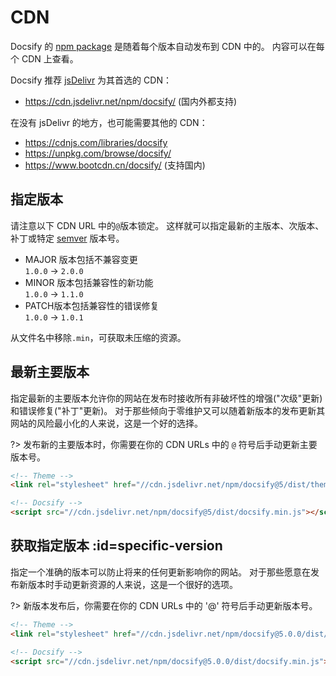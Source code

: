 # CDN

Docsify 的 [npm package](https://www.npmjs.com/package/docsify) 是随着每个版本自动发布到 CDN 中的。 内容可以在每个 CDN 上查看。

Docsify 推荐 [jsDelivr](//cdn.jsdelivr.net) 为其首选的 CDN：

- https://cdn.jsdelivr.net/npm/docsify/ (国内外都支持)

在没有 jsDelivr 的地方，也可能需要其他的 CDN：

- https://cdnjs.com/libraries/docsify
- https://unpkg.com/browse/docsify/
- https://www.bootcdn.cn/docsify/ (支持国内)

## 指定版本

请注意以下 CDN URL 中的`@`版本锁定。 这样就可以指定最新的主版本、次版本、补丁或特定 [semver](https://semver.org) 版本号。

- MAJOR 版本包括不兼容变更<br>
  `1.0.0` → `2.0.0`
- MINOR 版本包括兼容性的新功能<br>
  `1.0.0` → `1.1.0`
- PATCH版本包括兼容性的错误修复<br>
  `1.0.0` → `1.0.1`

从文件名中移除`.min`，可获取未压缩的资源。

## 最新主要版本

指定最新的主要版本允许你的网站在发布时接收所有非破坏性的增强("次级"更新)和错误修复("补丁"更新)。 对于那些倾向于零维护又可以随着新版本的发布更新其网站的风险最小化的人来说，这是一个好的选择。

?> 发布新的主要版本时，你需要在你的 CDN URLs 中的 `@` 符号后手动更新主要版本号。

<!-- prettier-ignore -->

```html
<!-- Theme -->
<link rel="stylesheet" href="//cdn.jsdelivr.net/npm/docsify@5/dist/themes/addons/vue.min.css" />

<!-- Docsify -->
<script src="//cdn.jsdelivr.net/npm/docsify@5/dist/docsify.min.js"></script>
```

## 获取指定版本 :id=specific-version

指定一个准确的版本可以防止将来的任何更新影响你的网站。 对于那些愿意在发布新版本时手动更新资源的人来说，这是一个很好的选项。

?> 新版本发布后，你需要在你的 CDN URLs 中的 '@' 符号后手动更新版本号。

<!-- prettier-ignore -->

```html
<!-- Theme -->
<link rel="stylesheet" href="//cdn.jsdelivr.net/npm/docsify@5.0.0/dist/themes/addons/vue.min.css" />

<!-- Docsify -->
<script src="//cdn.jsdelivr.net/npm/docsify@5.0.0/dist/docsify.min.js"></script>
```

